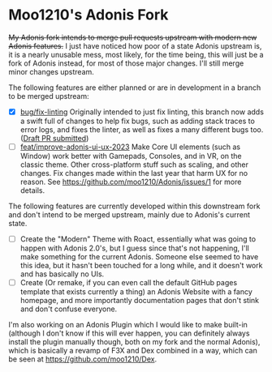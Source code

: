 # Moo1210's Adonis Fork
~~My Adonis fork intends to merge pull requests upstream with modern new Adonis features.~~
I just have noticed how poor of a state Adonis upstream is, it is a nearly unusable mess, most likely, for the time being, this will just be a fork of Adonis instead, for most of those major changes. I'll still merge minor changes upstream.

The following features are either planned or are in development in a branch to be merged upstream: 

- [x] [bug/fix-linting](https://github.com/moo1210/Adonis/tree/bug/fix-adonis-state-2023) Originally intended to just fix linting, this branch now adds a swift full of changes to help fix bugs, such as adding stack traces to error logs, and fixes the linter, as well as fixes a many different bugs too. ([Draft PR submitted](https://github.com/Epix-Incorporated/Adonis/pull/1216))
- [ ] [feat/improve-adonis-ui-ux-2023](https://github.com/moo1210/Adonis/tree/feat/improve-adonis-ui-ux-2023) Make Core UI elements (such as Window) work better with Gamepads, Consoles, and in VR, on the classic theme. Other cross-platform stuff such as scaling, and other changes. Fix changes made within the last year that harm UX for no reason. See https://github.com/moo1210/Adonis/issues/1 for more details.

The following features are currently developed within this downstream fork and don't intend to be merged upstream, mainly due to Adonis's current state.
- [ ] Create the "Modern" Theme with Roact, essentially what was going to happen with Adonis 2.0's, but I guess since that's not happening, I'll make something for the current Adonis. Someone else seemed to have this idea, but it hasn't been touched for a long while, and it doesn't work and has basically no UIs.
- [ ] Create (Or remake, if you can even call the default GitHub pages template that exists currently a thing) an Adonis Website with a fancy homepage, and more importantly documentation pages that don't stink and don't confuse everyone.

I'm also working on an Adonis Plugin which I would like to make built-in (although I don't know if this will ever happen, you can definitely always install the plugin manually though, both on my fork and the normal Adonis), which is basically a revamp of F3X and Dex combined in a way, which can be seen at https://github.com/moo1210/Dex.
